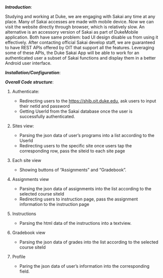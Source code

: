 _**Introduction**_:

Studying and working at Duke, we are engaging with Sakai any time at any place. Many of Sakai accesses are made with mobile device. Now we can visit the website directly
through browser, which is relatively slow. An alternative is an accessory version of Sakai as part of DukeMobile application. Both have same problem: bad UI design disable us from
using it effectively. After contacting official Sakai develop staff, we are guaranteed to have REST APIs offered by OIT that support all the features. Leveraging some of these APIs, the Duke Sakai App will be able to work for an authenticated user a subset of Sakai functions and display them in a better Android user interface.

_**Installation/Configuration**_:



_**Overall Code structure**_:
1. Authenticate: 
    * Redirecting users to the https://shib.oit.duke.edu, ask users to input their netId and password
    * Getting UserId from the Sakai database once the user is successfully authenticated.

2. Sites view:
    * Parsing the json data of user’s programs into a list according to the UserId
    * Redirecting users to the specific site once users tap the corresponding row, pass the siteid to each site page
3. Each site view
    * Showing buttons of “Assignments” and “Gradebook”.
4. Assignments view
    * Parsing the json data of assignments into the list according to the selected course siteId
    * Redirecting users to instruction page, pass the assignment information to the instruction page
5. Instructions
    * Parsing the html data of the instructions into a textview.
6. Gradebook view
    * Parsing the json data of grades into the list according to the selected course siteId
7. Profile
    * Paring the json data of user’s information into the corresponding field.




